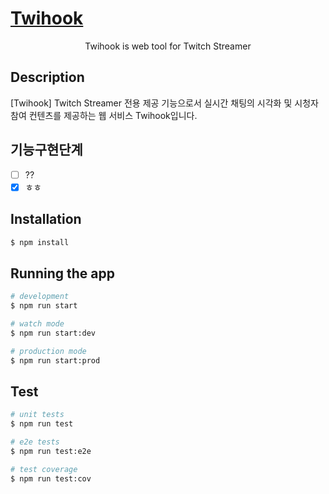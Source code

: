 

<p align="center">
  <a href="http://nestjs.com/" target="blank"><h1>Twihook</h1></a>
</p>
<p align="center">Twihook is web tool for Twitch Streamer</p>

  <!--[![Backers on Open Collective](https://opencollective.com/nest/backers/badge.svg)](https://opencollective.com/nest#backer)
  [![Sponsors on Open Collective](https://opencollective.com/nest/sponsors/badge.svg)](https://opencollective.com/nest#sponsor)-->

## Description
[Twihook] Twitch Streamer 전용 제공 기능으로서 실시간 채팅의 시각화 및 시청자 참여 컨텐츠를 제공하는 웹 서비스 Twihook입니다.

## 기능구현단계
- [ ] ??
- [x] ㅎㅎ
## Installation

```bash
$ npm install
```

## Running the app

```bash
# development
$ npm run start

# watch mode
$ npm run start:dev

# production mode
$ npm run start:prod
```

## Test

```bash
# unit tests
$ npm run test

# e2e tests
$ npm run test:e2e

# test coverage
$ npm run test:cov
```

